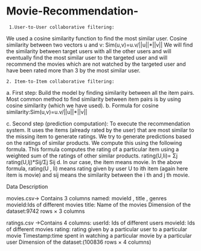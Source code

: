 # Movie-Recommendation-
     1.User-to-User collaborative filtering:

We used a cosine similarity function to find the most similar user.
Cosine similarity between two vectors u and v: Sim(u,v)=u.v/||u||*||v||
We will find the similarity between target users with all the other users and will eventually find
the most similar user to the targeted user and will recommend the movies which are not
watched by the targeted user and have been rated more than 3 by the most similar user.

    2. Item-to-Item collaborative filtering:
 a. First step: Build the model by finding similarity between all the item pairs. Most
       common method to find similarity between item pairs is by using cosine
       similarity (which we have used).
 b. Formula for cosine similarity:Sim(u,v)=u.v/||u||*||v||

 c. Second step (prediction computation): To execute the recommendation system.
       It uses the items (already rated by the user) that are most similar to the missing
       item to generate ratings. We try to generate predictions based on the ratings of
       similar products. We compute this using the following formula. This formula
       computes the rating of a particular item using a weighted sum of the ratings of
       other similar products.
       rating(U,Ii)= Σj rating(U,Ij)*Sij/Σj Sij
 d. In our case, the item means movie. In the above formula, rating(U , Ii) means
       rating given by user U to ith item 
       (again here item is movie) and sij means the
       similarity between the i
       th and j
       th movie.
 
 Data Description
 
 
movies.csv-> Contains 3 columns named: movieId , title , genres
movieId:Ids of different movies
title: Name of the movies
Dimension of the dataset:9742 rows × 3 columns



ratings.csv ->Contains 4 columns:
userId: Ids of different users
movieId: Ids of different movies
rating: rating given by a particular user to a particular movie
Timestamp:time spent in watching a particular movie by a particular user
Dimension of the dataset:(100836 rows × 4 columns)



